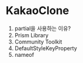 # KakaoClone

1. partial을 사용하는 이유?
2. Prism Library
3. Community Toolkit
4. DefaultStyleKeyProperty
5. nameof

